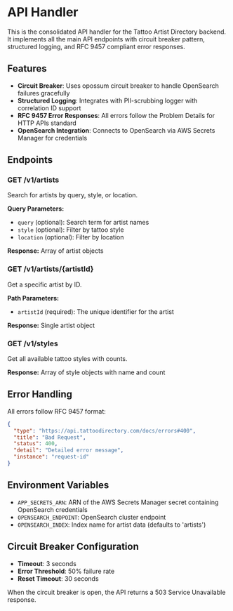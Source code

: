 # API Handler

This is the consolidated API handler for the Tattoo Artist Directory backend. It implements all the main API endpoints with circuit breaker pattern, structured logging, and RFC 9457 compliant error responses.

## Features

- **Circuit Breaker**: Uses opossum circuit breaker to handle OpenSearch failures gracefully
- **Structured Logging**: Integrates with PII-scrubbing logger with correlation ID support
- **RFC 9457 Error Responses**: All errors follow the Problem Details for HTTP APIs standard
- **OpenSearch Integration**: Connects to OpenSearch via AWS Secrets Manager for credentials

## Endpoints

### GET /v1/artists
Search for artists by query, style, or location.

**Query Parameters:**
- `query` (optional): Search term for artist names
- `style` (optional): Filter by tattoo style
- `location` (optional): Filter by location

**Response:** Array of artist objects

### GET /v1/artists/{artistId}
Get a specific artist by ID.

**Path Parameters:**
- `artistId` (required): The unique identifier for the artist

**Response:** Single artist object

### GET /v1/styles
Get all available tattoo styles with counts.

**Response:** Array of style objects with name and count

## Error Handling

All errors follow RFC 9457 format:
```json
{
  "type": "https://api.tattoodirectory.com/docs/errors#400",
  "title": "Bad Request",
  "status": 400,
  "detail": "Detailed error message",
  "instance": "request-id"
}
```

## Environment Variables

- `APP_SECRETS_ARN`: ARN of the AWS Secrets Manager secret containing OpenSearch credentials
- `OPENSEARCH_ENDPOINT`: OpenSearch cluster endpoint
- `OPENSEARCH_INDEX`: Index name for artist data (defaults to 'artists')

## Circuit Breaker Configuration

- **Timeout**: 3 seconds
- **Error Threshold**: 50% failure rate
- **Reset Timeout**: 30 seconds

When the circuit breaker is open, the API returns a 503 Service Unavailable response.